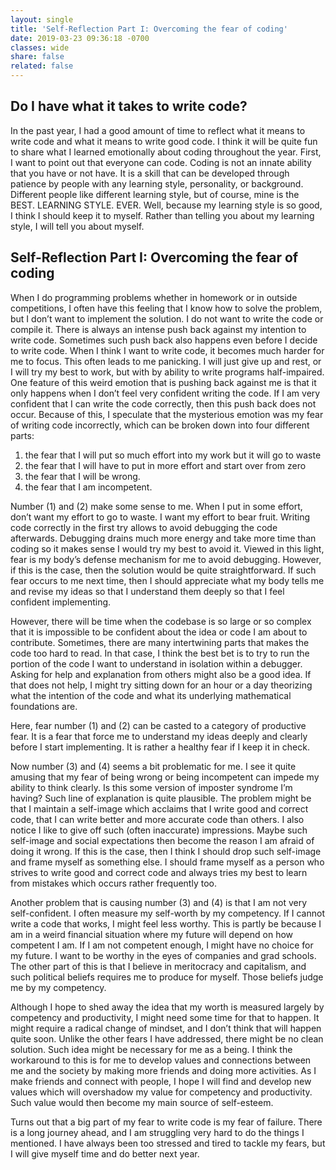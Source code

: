 ```yaml
---
layout: single
title: 'Self-Reflection Part I: Overcoming the fear of coding'
date: 2019-03-23 09:36:18 -0700
classes: wide
share: false
related: false
---
```


## Do I have what it takes to write code?

In the past year, I had a good amount of time to reflect what it means to write code and what it means to write good code. I think it will be quite fun to share what I learned emotionally about coding throughout the year. First, I want to point out that everyone can code. Coding is not an innate ability that you have or not have. It is a skill that can be developed through patience by people with any learning style, personality, or background. Different people like different learning style, but of course, mine is the BEST. LEARNING STYLE. EVER. Well, because my learning style is so good, I think I should keep it to myself. Rather than telling you about my learning style, I will tell you about myself.

## Self-Reflection Part I: Overcoming the fear of coding

When I do programming problems whether in homework or in outside competitions, I often have this feeling that I know how to solve the problem, but I don’t want to implement the solution. I do not want to write the code or compile it. There is always an intense push back against my intention to write code. Sometimes such push back also happens even before I decide to write code. When I think I want to write code, it becomes much harder for me to focus. This often leads to me panicking. I will just give up and rest, or I will try my best to work, but with by ability to write programs half-impaired. One feature of this weird emotion that is pushing back against me is that it only happens when I don’t feel very confident writing the code. If I am very confident that I can write the code correctly, then this push back does not occur. Because of this, I speculate that the mysterious emotion was my fear of writing code incorrectly, which can be broken down into four different parts:

1.	the fear that I will put so much effort into my work but it will go to waste
2.	the fear that I will have to put in more effort and start over from zero
3.	the fear that I will be wrong.
4.	the fear that I am incompetent.

Number (1) and (2) make some sense to me. When I put in some effort, don’t want my effort to go to waste. I want my effort to bear fruit. Writing code correctly in the first try allows to avoid debugging the code afterwards. Debugging drains much more energy and take more time than coding so it makes sense I would try my best to avoid it. Viewed in this light, fear is my body’s defense mechanism for me to avoid debugging. However, if this is the case, then the solution would be quite straightforward. If such fear occurs to me next time, then I should appreciate what my body tells me and revise my ideas so that I understand them deeply so that I feel confident implementing.

However, there will be time when the codebase is so large or so complex that it is impossible to be confident about the idea or code I am about to contribute. Sometimes, there are many intertwining parts that makes the code too hard to read. In that case, I think the best bet is to try to run the portion of the code I want to understand in isolation within a debugger. Asking for help and explanation from others might also be a good idea. If that does not help, I might try sitting down for an hour or a day theorizing what the intention of the code and what its underlying mathematical foundations are.

Here, fear number (1) and (2) can be casted to a category of productive fear. It is a fear that force me to understand my ideas deeply and clearly before I start implementing. It is rather a healthy fear if I keep it in check.

Now number (3) and (4) seems a bit problematic for me. I see it quite amusing that my fear of being wrong or being incompetent can impede my ability to think clearly. Is this some version of imposter syndrome I’m having? Such line of explanation is quite plausible. The problem might be that I maintain a self-image which acclaims that I write good and correct code, that I can write better and more accurate code than others. I also notice I like to give off such (often inaccurate) impressions. Maybe such self-image and social expectations then become the reason I am afraid of doing it wrong. If this is the case, then I think I should drop such self-image and frame myself as something else. I should frame myself as a person who strives to write good and correct code and always tries my best to learn from mistakes which occurs rather frequently too. 

Another problem that is causing number (3) and (4) is that I am not very self-confident. I often measure my self-worth by my competency. If I cannot write a code that works, I might feel less worthy. This is partly be because I am in a weird financial situation where my future will depend on how competent I am. If I am not competent enough, I might have no choice for my future. I want to be worthy in the eyes of companies and grad schools. The other part of this is that I believe in meritocracy and capitalism, and such political beliefs requires me to produce for myself. Those beliefs judge me by my competency. 

Although I hope to shed away the idea that my worth is measured largely by competency and productivity, I might need some time for that to happen. It might require a radical change of mindset, and I don’t think that will happen quite soon. Unlike the other fears I have addressed, there might be no clean solution. Such idea might be necessary for me as a being. I think the workaround to this is for me to develop values and connections between me and the society by making more friends and doing more activities. As I make friends and connect with people, I hope I will find and develop new values which will overshadow my value for competency and productivity. Such value would then become my main source of self-esteem.

Turns out that a big part of my fear to write code is my fear of failure. There is a long journey ahead, and I am struggling very hard to do the things I mentioned. I have always been too stressed and tired to tackle my fears, but I will give myself time and do better next year.

